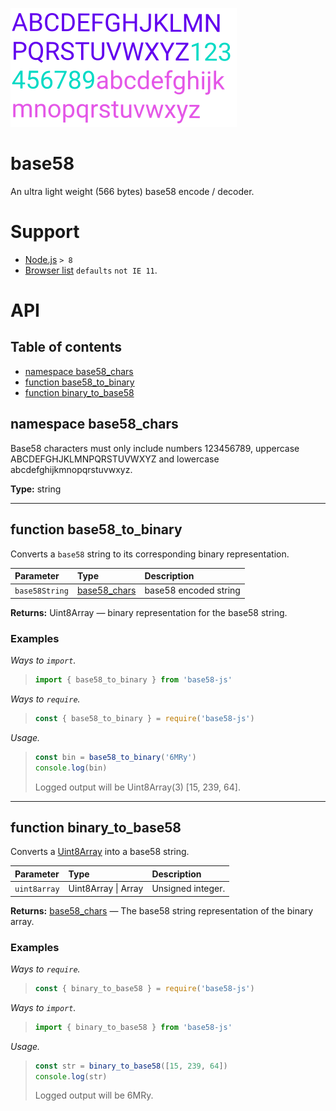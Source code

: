 ![secp256k1 logo](https://raw.githubusercontent.com/pur3miish/base58/main/static/base58.svg)

# base58

An ultra light weight (566 bytes) base58 encode / decoder.

# Support

- [Node.js](https://nodejs.org/en/) `> 8`
- [Browser list](https://github.com/browserslist/browserslist) `defaults` `not IE 11`.

# API

## Table of contents

- [namespace base58_chars](#namespace-base58_chars)
- [function base58_to_binary](#function-base58_to_binary)
- [function binary_to_base58](#function-binary_to_base58)

## namespace base58_chars

Base58 characters must only include numbers 123456789, uppercase ABCDEFGHJKLMNPQRSTUVWXYZ and lowercase abcdefghijkmnopqrstuvwxyz.

**Type:** string

---

## function base58_to_binary

Converts a `base58` string to its corresponding binary representation.

| Parameter | Type | Description |
| :-- | :-- | :-- |
| `base58String` | [base58_chars](#namespace-base58_chars) | base58 encoded string |

**Returns:** Uint8Array — binary representation for the base58 string.

### Examples

_Ways to `import`._

> ```js
> import { base58_to_binary } from 'base58-js'
> ```

_Ways to `require`._

> ```js
> const { base58_to_binary } = require('base58-js')
> ```

_Usage._

> ```js
> const bin = base58_to_binary('6MRy')
> console.log(bin)
> ```
>
> Logged output will be Uint8Array(3) \[15, 239, 64].

---

## function binary_to_base58

Converts a [Uint8Array](https://developer.mozilla.org/en-US/docs/Web/JavaScript/Reference/Global_Objects/Uint8Array) into a base58 string.

| Parameter    | Type                | Description       |
| :----------- | :------------------ | :---------------- |
| `uint8array` | Uint8Array \| Array | Unsigned integer. |

**Returns:** [base58_chars](#namespace-base58_chars) — The base58 string representation of the binary array.

### Examples

_Ways to `require`._

> ```js
> const { binary_to_base58 } = require('base58-js')
> ```

_Ways to `import`._

> ```js
> import { binary_to_base58 } from 'base58-js'
> ```

_Usage._

> ```js
> const str = binary_to_base58([15, 239, 64])
> console.log(str)
> ```
>
> Logged output will be 6MRy.
